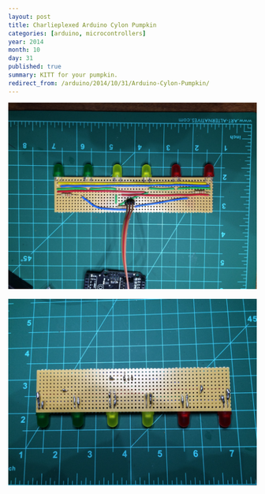 ```yaml
---
layout: post
title: Charlieplexed Arduino Cylon Pumpkin
categories: [arduino, microcontrollers]
year: 2014
month: 10
day: 31
published: true
summary: KITT for your pumpkin.
redirect_from: /arduino/2014/10/31/Arduino-Cylon-Pumpkin/
---
```

<section>
	<div>
	<img src="/assets/img/arduino/charlieplexed_top.jpg" alt="" class="img-fluid" />
	<br/>
	<br/>
	<img src="/assets/img/arduino/charlieplexed_bottom.jpg" alt="" class="img-fluid" />
	</div>
</section>
